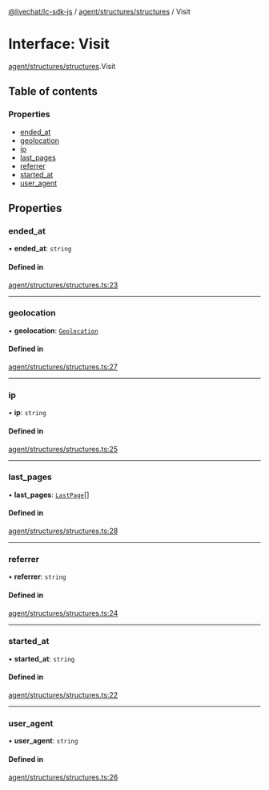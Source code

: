 [@livechat/lc-sdk-js](../README.md) / [agent/structures/structures](../modules/agent_structures_structures.md) / Visit

# Interface: Visit

[agent/structures/structures](../modules/agent_structures_structures.md).Visit

## Table of contents

### Properties

- [ended\_at](agent_structures_structures.Visit.md#ended_at)
- [geolocation](agent_structures_structures.Visit.md#geolocation)
- [ip](agent_structures_structures.Visit.md#ip)
- [last\_pages](agent_structures_structures.Visit.md#last_pages)
- [referrer](agent_structures_structures.Visit.md#referrer)
- [started\_at](agent_structures_structures.Visit.md#started_at)
- [user\_agent](agent_structures_structures.Visit.md#user_agent)

## Properties

### ended\_at

• **ended\_at**: `string`

#### Defined in

[agent/structures/structures.ts:23](https://github.com/livechat/lc-sdk-js/blob/a921f8a/src/agent/structures/structures.ts#L23)

___

### geolocation

• **geolocation**: [`Geolocation`](agent_structures_structures.Geolocation.md)

#### Defined in

[agent/structures/structures.ts:27](https://github.com/livechat/lc-sdk-js/blob/a921f8a/src/agent/structures/structures.ts#L27)

___

### ip

• **ip**: `string`

#### Defined in

[agent/structures/structures.ts:25](https://github.com/livechat/lc-sdk-js/blob/a921f8a/src/agent/structures/structures.ts#L25)

___

### last\_pages

• **last\_pages**: [`LastPage`](agent_structures_structures.LastPage.md)[]

#### Defined in

[agent/structures/structures.ts:28](https://github.com/livechat/lc-sdk-js/blob/a921f8a/src/agent/structures/structures.ts#L28)

___

### referrer

• **referrer**: `string`

#### Defined in

[agent/structures/structures.ts:24](https://github.com/livechat/lc-sdk-js/blob/a921f8a/src/agent/structures/structures.ts#L24)

___

### started\_at

• **started\_at**: `string`

#### Defined in

[agent/structures/structures.ts:22](https://github.com/livechat/lc-sdk-js/blob/a921f8a/src/agent/structures/structures.ts#L22)

___

### user\_agent

• **user\_agent**: `string`

#### Defined in

[agent/structures/structures.ts:26](https://github.com/livechat/lc-sdk-js/blob/a921f8a/src/agent/structures/structures.ts#L26)
